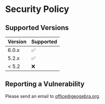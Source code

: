 # Security Policy

## Supported Versions

| Version | Supported          |
| ------- | ------------------ |
| 6.0.x   | :white_check_mark: |
| 5.2.x   | :white_check_mark: |
| < 5.2   | :x:                |

## Reporting a Vulnerability

Please send an email to [office@geogebra.org](mailto:support@geogebra.org).
